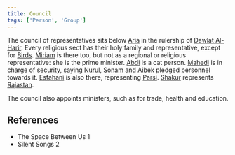 ```yaml
---
title: Council
tags: ['Person', 'Group']
---
```

The council of representatives sits below [Aria](/_wiki/aria.md) in the rulership of [Dawlat Al-Harir](/_wiki/dawlat-al-harir.md). Every religious sect has their holy family and representative, except for [Birds](/_wiki/bird.md).
[Miriam](/_wiki/miriam.md) is there too, but not as a regional or religious representative: she is the prime minister.
[Abdi](/_wiki/abdi.md) is a cat person.
[Mahedi](/_wiki/mahedi.md) is in charge of security, saying [Nurul](/_wiki/nurul.md), [Sonam](/_wiki/sonam.md) and [Aibek](/_wiki/aibek.md) pledged personnel towards it.
[Esfahani](/_wiki/esfahani.md) is also there, representing [Parsi](/_wiki/parsi.md).
[Shakur](/_wiki/shakur.md) represents [Rajastan](/_wiki/rajastan.md).

The council also appoints ministers, such as for trade, health and education.

## References
- The Space Between Us 1
- Silent Songs 2

